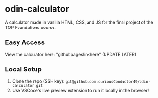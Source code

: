 # odin-calculator
A calculator made in vanilla HTML, CSS, and JS for the final project of the TOP Foundations course.
## Easy Access
View the calculator here: "githubpageslinkhere" (UPDATE LATER)
## Local Setup
1. Clone the repo (SSH key): `git@github.com:curiousConductor49/odin-calculator.git`
2. Use VSCode's live preview extension to run it locally in the browser!